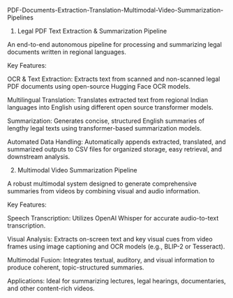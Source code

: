 PDF-Documents-Extraction-Translation-Multimodal-Video-Summarization-Pipelines

1. Legal PDF Text Extraction & Summarization Pipeline

An end-to-end autonomous pipeline for processing and summarizing legal documents written in regional languages.

Key Features:

OCR & Text Extraction: Extracts text from scanned and non-scanned legal PDF documents using open-source Hugging Face OCR models.

Multilingual Translation: Translates extracted text from regional Indian languages into English using different open source transformer models.

Summarization: Generates concise, structured English summaries of lengthy legal texts using transformer-based summarization models.

Automated Data Handling: Automatically appends extracted, translated, and summarized outputs to CSV files for organized storage, easy retrieval, and downstream analysis.

2. Multimodal Video Summarization Pipeline

A robust multimodal system designed to generate comprehensive summaries from videos by combining visual and audio information.

Key Features:

Speech Transcription: Utilizes OpenAI Whisper for accurate audio-to-text transcription.

Visual Analysis: Extracts on-screen text and key visual cues from video frames using image captioning and OCR models (e.g., BLIP-2 or Tesseract).

Multimodal Fusion: Integrates textual, auditory, and visual information to produce coherent, topic-structured summaries.

Applications: Ideal for summarizing lectures, legal hearings, documentaries, and other content-rich videos.
